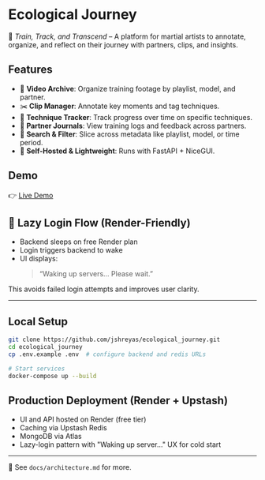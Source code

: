 # Ecological Journey

🥋 *Train, Track, and Transcend* – A platform for martial artists to annotate, organize, and reflect on their journey with partners, clips, and insights.

## Features

- 🎥 **Video Archive**: Organize training footage by playlist, model, and partner.
- ✂️ **Clip Manager**: Annotate key moments and tag techniques.
- 🧠 **Technique Tracker**: Track progress over time on specific techniques.
- 👥 **Partner Journals**: View training logs and feedback across partners.
- 🔎 **Search & Filter**: Slice across metadata like playlist, model, or time period.
- 🌱 **Self-Hosted & Lightweight**: Runs with FastAPI + NiceGUI.

## Demo

👉 [Live Demo](https://ecological-journey.onrender.com)

## 🔄 Lazy Login Flow (Render-Friendly)

- Backend sleeps on free Render plan
- Login triggers backend to wake
- UI displays:
  > “Waking up servers… Please wait.”

This avoids failed login attempts and improves user clarity.

---

## Local Setup

```bash
git clone https://github.com/jshreyas/ecological_journey.git
cd ecological_journey
cp .env.example .env  # configure backend and redis URLs

# Start services
docker-compose up --build
```

## Production Deployment (Render + Upstash)

- UI and API hosted on Render (free tier)
- Caching via Upstash Redis
- MongoDB via Atlas
- Lazy-login pattern with "Waking up server..." UX for cold start

---

🧠 See `docs/architecture.md` for more.
